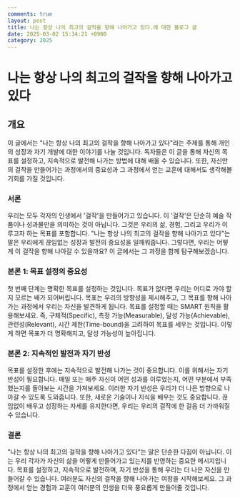 ```yaml
---
comments: true
layout: post
title: 나는 항상 나의 최고의 걸작을 향해 나아가고 있다.에 대한 블로그 글
date: 2025-03-02 15:34:21 +0900
category: 2025
---
```


# 나는 항상 나의 최고의 걸작을 향해 나아가고 있다

## 개요
이 글에서는 "나는 항상 나의 최고의 걸작을 향해 나아가고 있다"라는 주제를 통해 개인의 성장과 자기 개발에 대한 이야기를 나눌 것입니다. 독자들은 이 글을 통해 자신의 목표를 설정하고, 지속적으로 발전해 나가는 방법에 대해 배울 수 있습니다. 또한, 자신만의 걸작을 만들어가는 과정에서의 중요성과 그 과정에서 얻는 교훈에 대해서도 생각해볼 기회를 가질 것입니다.

### 서론
우리는 모두 각자의 인생에서 '걸작'을 만들어가고 있습니다. 이 '걸작'은 단순히 예술 작품이나 성과물만을 의미하는 것이 아닙니다. 그것은 우리의 삶, 경험, 그리고 우리가 이루고자 하는 목표를 포함합니다. "나는 항상 나의 최고의 걸작을 향해 나아가고 있다"는 말은 우리에게 끊임없는 성장과 발전의 중요성을 일깨워줍니다. 그렇다면, 우리는 어떻게 이 걸작을 향해 나아갈 수 있을까요? 이 글에서는 그 과정을 함께 탐구해보겠습니다.

### 본론 1: 목표 설정의 중요성
첫 번째 단계는 명확한 목표를 설정하는 것입니다. 목표가 없다면 우리는 어디로 가야 할지 모르는 배가 되어버립니다. 목표는 우리의 방향성을 제시해주고, 그 목표를 향해 나아가는 과정에서 우리는 자신을 발견하게 됩니다. 목표를 설정할 때는 SMART 원칙을 활용해보세요. 즉, 구체적(Specific), 측정 가능(Measurable), 달성 가능(Achievable), 관련성(Relevant), 시간 제한(Time-bound)을 고려하여 목표를 세우는 것입니다. 이렇게 하면 목표가 더 명확해지고, 달성 가능성이 높아집니다.

### 본론 2: 지속적인 발전과 자기 반성
목표를 설정한 후에는 지속적으로 발전해 나가는 것이 중요합니다. 이를 위해서는 자기 반성이 필요합니다. 매일 또는 매주 자신이 어떤 성과를 이루었는지, 어떤 부분에서 부족했는지를 돌아보는 시간을 가져보세요. 이러한 자기 반성은 우리가 더 나은 방향으로 나아갈 수 있도록 도와줍니다. 또한, 새로운 기술이나 지식을 배우는 것도 중요합니다. 끊임없이 배우고 성장하는 자세를 유지한다면, 우리는 우리의 걸작에 한 걸음 더 가까워질 수 있습니다.

### 결론
"나는 항상 나의 최고의 걸작을 향해 나아가고 있다"는 말은 단순한 다짐이 아닙니다. 이는 우리 각자가 자신의 삶을 어떻게 만들어가고 있는지를 반영하는 중요한 메시지입니다. 목표를 설정하고, 지속적으로 발전하며, 자기 반성을 통해 우리는 더 나은 자신을 만들어갈 수 있습니다. 여러분도 자신의 걸작을 향해 나아가는 여정을 시작해보세요. 그 과정에서 얻는 경험과 교훈이 여러분의 인생을 더욱 풍요롭게 만들어줄 것입니다.